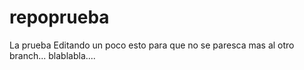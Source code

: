 # repoprueba
La prueba
Editando un poco esto para que no se paresca mas al otro branch...
blablabla....
